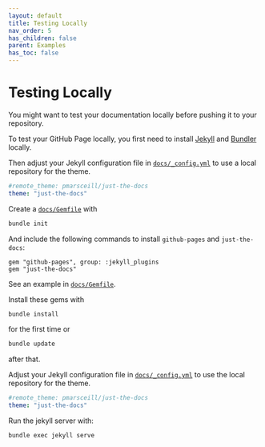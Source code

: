 ```yaml
---
layout: default
title: Testing Locally
nav_order: 5
has_children: false
parent: Examples
has_toc: false
---
```

# Testing Locally

You might want to test your documentation locally before pushing it to your repository.

To test your GitHub Page locally, you first need to install [Jekyll](https://jekyllrb.com/docs/installation/)
and [Bundler](https://bundler.io) locally.

Then adjust your Jekyll configuration file in [`docs/_config.yml`](../_config.yml) to use a local repository for the
theme.

```yaml
#remote_theme: pmarsceill/just-the-docs
theme: "just-the-docs"
```

Create a [`docs/Gemfile`](../Gemfile) with

```bash
bundle init
```

And include the following commands to install `github-pages` and `just-the-docs`:

```
gem "github-pages", group: :jekyll_plugins
gem "just-the-docs"
```

See an example in [`docs/Gemfile`](../Gemfile).

Install these gems with

```bash
bundle install
```

for the first time or

```bash
bundle update
```

after that.

Adjust your Jekyll configuration file in [`docs/_config.yml`](../_config.yml) to use the local repository for the
theme.

```yaml
#remote_theme: pmarsceill/just-the-docs
theme: "just-the-docs"
```

Run the jekyll server with:

```bash
bundle exec jekyll serve
```



<!-- Generated with mdsplit: https://github.com/alandefreitas/mdsplit -->

